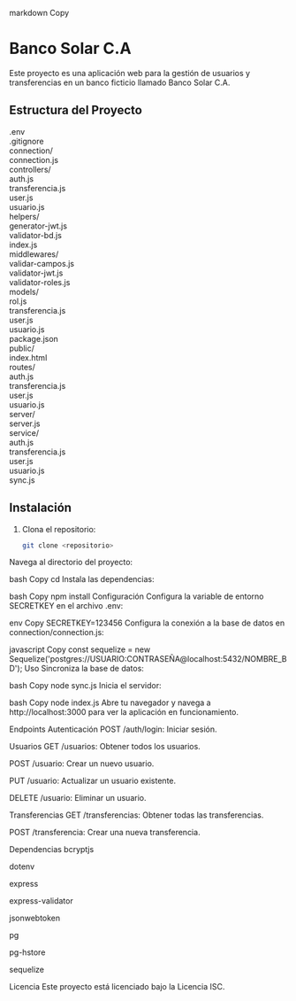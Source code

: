 markdown
Copy
# Banco Solar C.A

Este proyecto es una aplicación web para la gestión de usuarios y transferencias en un banco ficticio llamado Banco Solar C.A.

## Estructura del Proyecto
 .env  <br>
 .gitignore  <br>
 connection/  <br>
    connection.js <br>
controllers/  <br>
    auth.js  <br>
    transferencia.js  <br>
    user.js  <br>
    usuario.js  <br>
helpers/  <br>
    generator-jwt.js  <br>
    validator-bd.js  <br>
index.js  <br>
middlewares/  <br>
    validar-campos.js  <br> 
    validator-jwt.js  <br>
    validator-roles.js  <br>
models/  <br>
    rol.js  <br>
    transferencia.js  <br>
    user.js  <br>
    usuario.js  <br>
package.json  <br>
public/  <br>
    index.html  <br>
routes/  <br>
    auth.js  <br>
    transferencia.js  <br>
    user.js   <br>
    usuario.js  <br>
server/  
    server.js  
service/  
    auth.js  
    transferencia.js  
    user.js  
    usuario.js  
sync.js  

## Instalación

1. Clona el repositorio:
   ```bash
   git clone <repositorio>
Navega al directorio del proyecto:

bash
Copy
cd <directorio-del-proyecto>
Instala las dependencias:

bash
Copy
npm install
Configuración
Configura la variable de entorno SECRETKEY en el archivo .env:

env
Copy
SECRETKEY=123456
Configura la conexión a la base de datos en connection/connection.js:

javascript
Copy
const sequelize = new Sequelize('postgres://USUARIO:CONTRASEÑA@localhost:5432/NOMBRE_BD');
Uso
Sincroniza la base de datos:

bash
Copy
node sync.js
Inicia el servidor:

bash
Copy
node index.js
Abre tu navegador y navega a http://localhost:3000 para ver la aplicación en funcionamiento.

Endpoints
Autenticación
POST /auth/login: Iniciar sesión.

Usuarios
GET /usuarios: Obtener todos los usuarios.

POST /usuario: Crear un nuevo usuario.

PUT /usuario: Actualizar un usuario existente.

DELETE /usuario: Eliminar un usuario.

Transferencias
GET /transferencias: Obtener todas las transferencias.

POST /transferencia: Crear una nueva transferencia.

Dependencias
bcryptjs

dotenv

express

express-validator

jsonwebtoken

pg

pg-hstore

sequelize

Licencia
Este proyecto está licenciado bajo la Licencia ISC.
